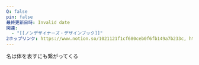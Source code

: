 ```yaml
---
Q: false
pin: false
最終更新日時: Invalid date
関連:
  - "[[ノンデザイナーズ・デザインブック]]"
2ホップリンク: https://www.notion.so/1021121f1cf680ceb0f6fb149a7b233c, https://www.notion.so/747827c179d544feaa11e27c2985563c, https://www.notion.so/dbec5cd91a984b68b721b81f0668854f
---
```

  

名は体を表すにも繋がってくる
